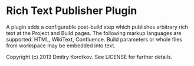 # Rich Text Publisher Plugin

A plugin adds a configurable post-build step which publishes arbitrary rich text at the Project and Build pages.
The following markup languages are supported: HTML, WikiText, Confluence. Build parameters or whole files from workspace may be embedded into text.

Copyright (c) 2013 Dmitry Korotkov. See LICENSE for further details.
